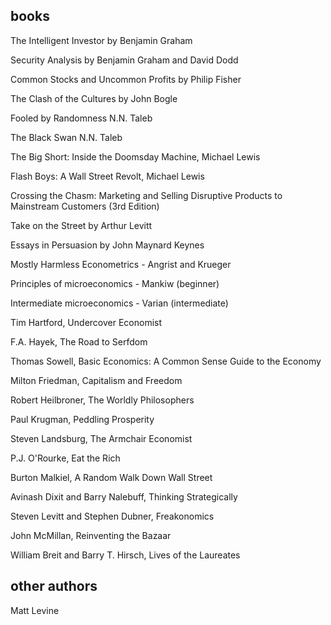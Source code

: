 ## books

The Intelligent Investor by Benjamin Graham

Security Analysis by Benjamin Graham and David Dodd

Common Stocks and Uncommon Profits by Philip Fisher

The Clash of the Cultures by John Bogle

Fooled by Randomness N.N. Taleb

The Black Swan N.N. Taleb

The Big Short: Inside the Doomsday Machine, Michael Lewis

Flash Boys: A Wall Street Revolt, Michael Lewis

Crossing the Chasm: Marketing and Selling Disruptive Products to Mainstream Customers (3rd Edition)

Take on the Street by Arthur Levitt

Essays in Persuasion by John Maynard Keynes

Mostly Harmless Econometrics - Angrist and Krueger

Principles of microeconomics - Mankiw (beginner)

Intermediate microeconomics - Varian (intermediate)

Tim Hartford, Undercover Economist

F.A. Hayek, The Road to Serfdom

Thomas Sowell, Basic Economics: A Common Sense Guide to the Economy

Milton Friedman, Capitalism and Freedom

Robert Heilbroner, The Worldly Philosophers

Paul Krugman, Peddling Prosperity

Steven Landsburg, The Armchair Economist

P.J. O'Rourke, Eat the Rich

Burton Malkiel, A Random Walk Down Wall Street

Avinash Dixit and Barry Nalebuff, Thinking Strategically

Steven Levitt and Stephen Dubner, Freakonomics

John McMillan, Reinventing the Bazaar

William Breit and Barry T. Hirsch, Lives of the Laureates

## other authors

Matt Levine